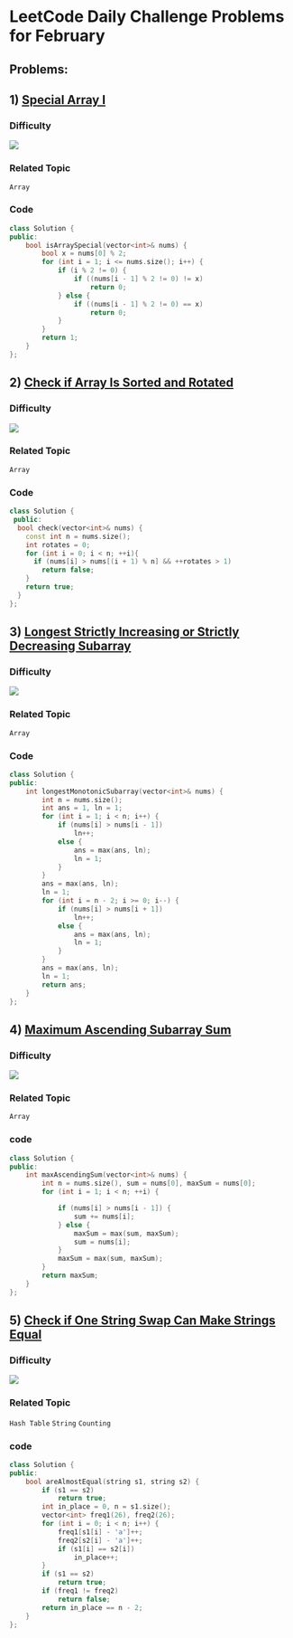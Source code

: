 # LeetCode Daily Challenge Problems for February

## Problems:

## 1)  [Special Array I](https://leetcode.com/problems/special-array-i/description/)

### Difficulty

![](https://img.shields.io/badge/Easy-green?style=for-the-badge)

### Related Topic

`Array`

### Code

```cpp
class Solution {
public:
    bool isArraySpecial(vector<int>& nums) {
        bool x = nums[0] % 2;
        for (int i = 1; i <= nums.size(); i++) {
            if (i % 2 != 0) {
                if ((nums[i - 1] % 2 != 0) != x)
                    return 0;
            } else {
                if ((nums[i - 1] % 2 != 0) == x)
                    return 0;
            }
        }
        return 1;
    }
};
```

## 2)  [Check if Array Is Sorted and Rotated](https://leetcode.com/problems/check-if-array-is-sorted-and-rotated/)

### Difficulty

![](https://img.shields.io/badge/Easy-green?style=for-the-badge)

### Related Topic

`Array`

### Code

```cpp
class Solution {
 public:
  bool check(vector<int>& nums) {
    const int n = nums.size();
    int rotates = 0;
    for (int i = 0; i < n; ++i){
      if (nums[i] > nums[(i + 1) % n] && ++rotates > 1)
        return false;
    }
    return true;
  }
};
```

## 3)  [Longest Strictly Increasing or Strictly Decreasing Subarray](https://leetcode.com/problems/longest-strictly-increasing-or-strictly-decreasing-subarray/)

### Difficulty

![](https://img.shields.io/badge/Easy-green?style=for-the-badge)

### Related Topic

`Array`

### Code

```cpp
class Solution {
public:
    int longestMonotonicSubarray(vector<int>& nums) {
        int n = nums.size();
        int ans = 1, ln = 1;
        for (int i = 1; i < n; i++) {
            if (nums[i] > nums[i - 1])
                ln++;
            else {
                ans = max(ans, ln);
                ln = 1;
            }
        }
        ans = max(ans, ln);
        ln = 1;
        for (int i = n - 2; i >= 0; i--) {
            if (nums[i] > nums[i + 1])
                ln++;
            else {
                ans = max(ans, ln);
                ln = 1;
            }
        }
        ans = max(ans, ln);
        ln = 1;
        return ans;
    }
};
```

## 4)  [Maximum Ascending Subarray Sum](https://leetcode.com/problems/maximum-ascending-subarray-sum/)

### Difficulty

![](https://img.shields.io/badge/Easy-green?style=for-the-badge)

### Related Topic

`Array`

### code
```cpp
class Solution {
public:
    int maxAscendingSum(vector<int>& nums) {
        int n = nums.size(), sum = nums[0], maxSum = nums[0];
        for (int i = 1; i < n; ++i) {

            if (nums[i] > nums[i - 1]) {
                sum += nums[i];
            } else {
                maxSum = max(sum, maxSum);
                sum = nums[i];
            }
            maxSum = max(sum, maxSum);
        }
        return maxSum;
    }
};
```

## 5)  [Check if One String Swap Can Make Strings Equal](https://leetcode.com/problems/check-if-one-string-swap-can-make-strings-equal/)

### Difficulty

![](https://img.shields.io/badge/Easy-green?style=for-the-badge)

### Related Topic

`Hash Table` `String` `Counting`

### code
```cpp
class Solution {
public:
    bool areAlmostEqual(string s1, string s2) {
        if (s1 == s2)
            return true;
        int in_place = 0, n = s1.size();
        vector<int> freq1(26), freq2(26);
        for (int i = 0; i < n; i++) {
            freq1[s1[i] - 'a']++;
            freq2[s2[i] - 'a']++;
            if (s1[i] == s2[i])
                in_place++;
        }
        if (s1 == s2)
            return true;
        if (freq1 != freq2)
            return false;
        return in_place == n - 2;
    }
};
```
